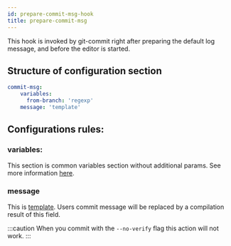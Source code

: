 ```yaml
---
id: prepare-commit-msg-hook
title: prepare-commit-msg
---
```

This hook is invoked by git-commit right after preparing the default log message, and before the editor is started.

## Structure of configuration section
```yaml
commit-msg:
    variables:
      from-branch: 'regexp'
    message: 'template'
```

## Configurations rules:

### variables:
This section is common variables section without additional params. See more information [here](./../variables.md).

### message
This is [template](/). Users commit message will be replaced by a compilation result of this field.

:::caution
When you commit with the `--no-verify` flag this action will not work.
:::
